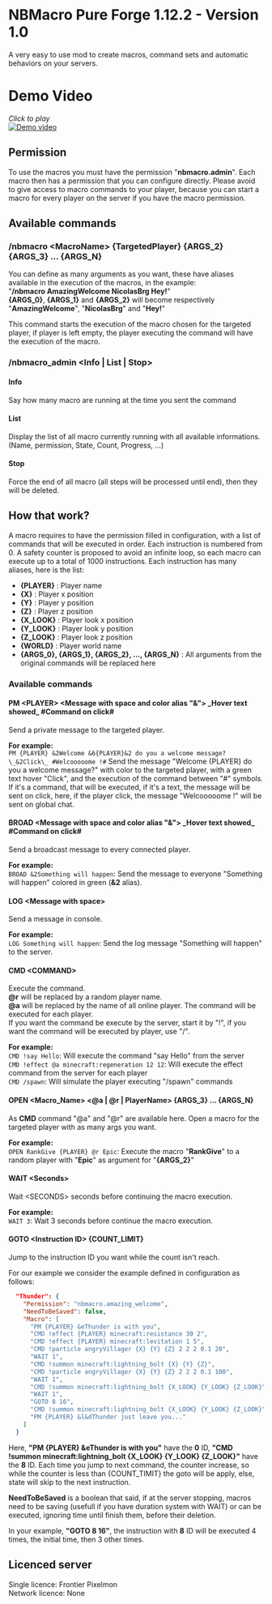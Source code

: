 # NBMacro Pure Forge 1.12.2 - Version 1.0
A very easy to use mod to create macros, command sets and automatic behaviors on your servers. 

# Demo Video
*Click to play*<br>
[![Demo video](http://i3.ytimg.com/vi/-DnizHyhOv8/maxresdefault.jpg)](https://www.youtube.com/watch?v=-DnizHyhOv8)

## Permission
To use the macros you must have the permission "**nbmacro.admin**". Each macro then has a permission that you can configure directly. Please avoid to give access to macro commands to your player, because you can start a macro for every player on the server if you have the macro permission. 

## Available commands
### /nbmacro \<MacroName\> {TargetedPlayer} {ARGS_2} {ARGS_3} ... {ARGS_N}
You can define as many arguments as you want, these have aliases available in the execution of the macros, in the example:<br>
"**/nbmacro AmazingWelcome NicolasBrg Hey!**"<br>
**{ARGS_0}**, **{ARGS_1}** and **{ARGS_2}** will become respectively "**AmazingWelcome**", "**NicolasBrg**" and "**Hey!**"
  
This command starts the execution of the macro chosen for the targeted player, if player is left empty, the player executing the command will have the execution of the macro.
  
### /nbmacro_admin \<Info | List | Stop\>
#### Info
Say how many macro are running at the time you sent the command
  
#### List
Display the list of all macro currently running with all available informations. (Name, permission, State, Count, Progress, ...)
  
#### Stop
Force the end of all macro (all steps will be processed until end), then they will be deleted.
  
## How that work?  
A macro requires to have the permission filled in configuration, with a list of commands that will be executed in order. Each instruction is numbered from 0. A safety counter is proposed to avoid an infinite loop, so each macro can execute up to a total of 1000 instructions. Each instruction has many aliases, here is the list:
  - **{PLAYER}**    :     Player name
  - **{X}**         :     Player x position
  - **{Y}**         :     Player y position
  - **{Z}**         :     Player z position
  - **{X_LOOK}**    :     Player look x position
  - **{Y_LOOK}**    :     Player look y position
  - **{Z_LOOK}**    :     Player look z position
  - **{WORLD}**     :     Player world name
  - **{ARGS_0}, {ARGS_1}, {ARGS_2}, ..., {ARGS_N}**   :   All arguments from the original commands will be replaced here
  
### Available commands
#### PM \<PLAYER\> <Message with space and color alias "&"> \_Hover text showed\_ #Command on click#
Send a private message to the targeted player.<br>

**For example:**<br>
  ``PM {PLAYER} &2Welcome &6{PLAYER}&2 do you a welcome message? \_&2Click\_ #Welcooooome !#`` Send the message "Welcome {PLAYER} do you a welcome message?" with color to the targeted player, with a green text hover "Click", and the execution of the command between "#" symbols. If it's a command, that will be executed, if it's a text, the message will be sent on click, here, if the player click, the message "Welcooooome !" will be sent on global chat.
  
#### BROAD \<Message with space and color alias "&"\> \_Hover text showed\_ #Command on click#
Send a broadcast message to every connected player.

**For example:**<br>
  ``BROAD &2Something will happen``: Send the message to everyone "Something will happen" colored in green (**&2** alias).<br>
  
#### LOG \<Message with space\>
Send a message in console.

**For example:**<br>
  ``LOG Something will happen``: Send the log message "Something will happen" to the server.<br>
  
#### CMD \<COMMAND\>
Execute the command. <br>
  **@r** will be replaced by a random player name.<br>
  **@a** will be replaced by the name of all online player. The command will be executed for each player.<br>
If you want the command be execute by the server, start it by "!", if you want the command will be executed by player, use "/". <br>
  
**For example:**<br>
  ``CMD !say Hello``: Will execute the command "say Hello" from the server<br>
  ``CMD !effect @a minecraft:regeneration 12 12``: Will execute the effect command from the server for each player<br>
  ``CMD /spawn``: Will simulate the player executing "/spawn" commands
    
#### OPEN \<Macro_Name\> \<@a | @r | PlayerName\> {ARGS_3} ... {ARGS_N}
As **CMD** command "@a" and "@r" are available here. Open a macro for the targeted player with as many args you want.
  
**For example:**<br>
  ``OPEN RankGive {PLAYER} @r Epic``: Execute the macro "**RankGive**" to a random player with "**Epic**" as argument for "**{ARGS_2}**"<br>
  
#### WAIT \<Seconds\>
Wait \<SECONDS\> seconds before continuing the macro execution.

**For example:**<br>
  ``WAIT 3``: Wait 3 seconds before continue the macro execution.<br>
  
#### GOTO \<Instruction ID\> {COUNT_LIMIT} 
Jump to the instruction ID you want while the count isn't reach.
  
For our example we consider the example defined in configuration as follows:
```json
  "Thunder": {
    "Permission": "nbmacro.amazing_welcome",
    "NeedToBeSaved": false,
    "Macro": [
      "PM {PLAYER} &eThunder is with you",
      "CMD !effect {PLAYER} minecraft:resistance 30 2",
      "CMD !effect {PLAYER} minecraft:levitation 1 5",
      "CMD !particle angryVillager {X} {Y} {Z} 2 2 2 0.1 20",
      "WAIT 1",
      "CMD !summon minecraft:lightning_bolt {X} {Y} {Z}",
      "CMD !particle angryVillager {X} {Y} {Z} 2 2 2 0.1 100",
      "WAIT 1",
      "CMD !summon minecraft:lightning_bolt {X_LOOK} {Y_LOOK} {Z_LOOK}",
      "WAIT 1",
      "GOTO 8 16",
      "CMD !summon minecraft:lightning_bolt {X_LOOK} {Y_LOOK} {Z_LOOK}",
      "PM {PLAYER} &l&dThunder just leave you..."
    ]
  }
```
Here, **"PM {PLAYER} &eThunder is with you"** have the **0** ID, **"CMD !summon minecraft:lightning_bolt {X_LOOK} {Y_LOOK} {Z_LOOK}"** have the **8** ID.
Each time you jump to next command, the counter increase, so while the counter is less than {COUNT_TIMIT} the goto will be apply, else, state will skip to the next instruction.<br>
  
**NeedToBeSaved** is a boolean that said, if at the server stopping, macros need to be saving (usefull if you have duration system with WAIT) or can be executed, ignoring time until finish them, before their deletion. <br>
  
In your example, **"GOTO 8 16"**, the instruction with **8** ID will be executed 4 times, the initial time, then 3 other times.
  
## Licenced server
  
Single licence: Frontier Pixelmon<br>
Network licence: None<br>
